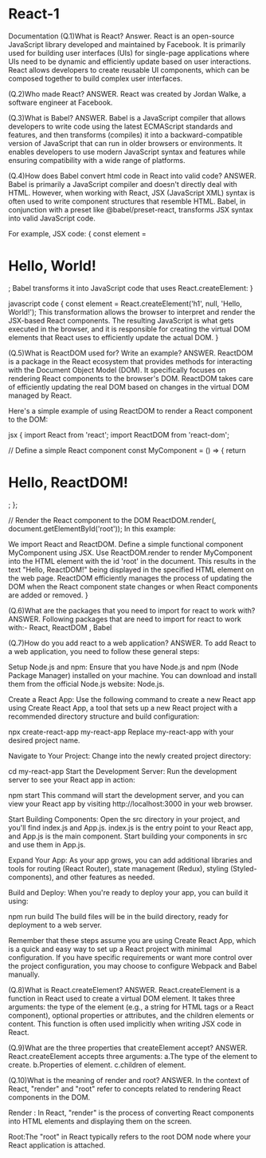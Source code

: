 # React-1
Documentation 
(Q.1)What is React?
Answer.
React is an open-source JavaScript library developed and maintained by Facebook. It is primarily used for building user interfaces (UIs) for single-page applications where UIs need to be dynamic and efficiently update based on user interactions. React allows developers to create reusable UI components, which can be composed together to build complex user interfaces.

(Q.2)Who made React?
ANSWER.
React was created by Jordan Walke, a software engineer at Facebook.

(Q.3)What is Babel?
ANSWER.
Babel is a JavaScript compiler that allows developers to write code using the latest ECMAScript standards and features, and then transforms (compiles) it into a backward-compatible version of JavaScript that can run in older browsers or environments. It enables developers to use modern JavaScript syntax and features while ensuring compatibility with a wide range of platforms.

(Q.4)How does Babel convert html code in React into valid code?
ANSWER.
Babel is primarily a JavaScript compiler and doesn't directly deal with HTML. However, when working with React, JSX (JavaScript XML) syntax is often used to write component structures that resemble HTML. Babel, in conjunction with a preset like @babel/preset-react, transforms JSX syntax into valid JavaScript code.

For example, JSX code:
{
const element = <h1>Hello, World!</h1>;
Babel transforms it into JavaScript code that uses React.createElement:
}

javascript code
{
const element = React.createElement('h1', null, 'Hello, World!');
This transformation allows the browser to interpret and render the JSX-based React components. The resulting JavaScript is what gets executed in the browser, and it is responsible for creating the virtual DOM elements that React uses to efficiently update the actual DOM.
}

(Q.5)What is ReactDOM used for? Write an example?
ANSWER.
ReactDOM is a package in the React ecosystem that provides methods for interacting with the Document Object Model (DOM). It specifically focuses on rendering React components to the browser's DOM. ReactDOM takes care of efficiently updating the real DOM based on changes in the virtual DOM managed by React.

Here's a simple example of using ReactDOM to render a React component to the DOM:

jsx
{
   import React from 'react';
   import ReactDOM from 'react-dom';

   // Define a simple React component
   const MyComponent = () => {
   return <h1>Hello, ReactDOM!</h1>;
 };

// Render the React component to the DOM
ReactDOM.render(<MyComponent />, document.getElementById('root'));
In this example:

We import React and ReactDOM.
Define a simple functional component MyComponent using JSX.
Use ReactDOM.render to render MyComponent into the HTML element with the id 'root' in the document.
This results in the text "Hello, ReactDOM!" being displayed in the specified HTML element on the web page. ReactDOM efficiently manages the process of updating the DOM when the React component state changes or when React components are added or removed.
}

(Q.6)What are the packages that you need to import for react to work with?
ANSWER.
Following packages that are need to import for react to work with:-
 React, ReactDOM , Babel

 (Q.7)How do you add react to a web application?
 ANSWER.
 To add React to a web application, you need to follow these general steps:

Setup Node.js and npm:
Ensure that you have Node.js and npm (Node Package Manager) installed on your machine. You can download and install them from the official Node.js website: Node.js.

Create a React App:
Use the following command to create a new React app using Create React App, a tool that sets up a new React project with a recommended directory structure and build configuration:

npx create-react-app my-react-app
Replace my-react-app with your desired project name.

Navigate to Your Project:
Change into the newly created project directory:

cd my-react-app
Start the Development Server:
Run the development server to see your React app in action:

npm start
This command will start the development server, and you can view your React app by visiting http://localhost:3000 in your web browser.

Start Building Components:
Open the src directory in your project, and you'll find index.js and App.js. index.js is the entry point to your React app, and App.js is the main component. Start building your components in src and use them in App.js.

Expand Your App:
As your app grows, you can add additional libraries and tools for routing (React Router), state management (Redux), styling (Styled-components), and other features as needed.

Build and Deploy:
When you're ready to deploy your app, you can build it using:

npm run build
The build files will be in the build directory, ready for deployment to a web server.

Remember that these steps assume you are using Create React App, which is a quick and easy way to set up a React project with minimal configuration. If you have specific requirements or want more control over the project configuration, you may choose to configure Webpack and Babel manually.

(Q.8)What is React.createElement?
ANSWER.
React.createElement is a function in React used to create a virtual DOM element. It takes three arguments: the type of the element (e.g., a string for HTML tags or a React component), optional properties or attributes, and the children elements or content. This function is often used implicitly when writing JSX code in React.

(Q.9)What are the three properties that createElement accept?
ANSWER.
React.createElement accepts three arguments: 
  a.The type of the element to create. 
  b.Properties of element.
  c.children of element.

(Q.10)What is the meaning of render and root?
ANSWER.
In the context of React, "render" and "root" refer to concepts related to rendering React components in the DOM.

Render : In React, "render" is the process of converting React components into HTML elements and displaying them on the screen.

Root:The "root" in React typically refers to the root DOM node where your React application is attached.














